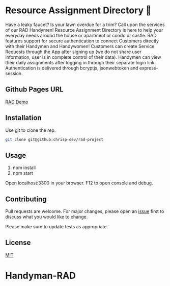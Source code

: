 # Resource Assignment Directory :book:
Have a leaky faucet? Is your lawn overdue for a trim? Call upon the services of our RAD Handymen! Resource Assignment Directory is here to help your everyday needs around the house or apartment or condo or castle. RAD features support for secure authentication to connect Customers directly with their Handymen and Handywomen! Customers can create Service Requests through the App after signing up (we do not share user information, user is in complete control of their data). Handymen can view their daily assignments after logging in through their separate login link. Authentication is delivered through bcryptjs, jsonwebtoken and express-session. 

## Github Pages URL
[RAD Demo](https://rad-prototype.herokuapp.com/user-info)

## Installation

Use git to clone the rep.

```bash
git clone git@github:chrisp-dev/rad-project
```

## Usage

1. npm install
2. npm start

Open localhost:3300 in your browser. F12 to open console and debug.

## Contributing
Pull requests are welcome. For major changes, please open an [issue](https://github.com/chrisp-dev/rad-project/issues) first to discuss what you would like to change.

Please make sure to update tests as appropriate.

## License
[MIT](https://choosealicense.com/licenses/mit/)
# Handyman-RAD
